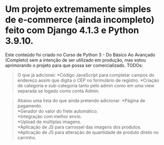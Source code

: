 # Um projeto extremamente simples de e-commerce (ainda incompleto) feito com Django 4.1.3 e Python 3.9.10.
Este conteúdo foi criado no Curso de Python 3 - Do Básico Ao Avançado (Completo) sem a intenção de ser utilizado em produção, mas estou aprimorando o projeto para que possa ser comercializado.
TODOs:

> O que já adicionei:
  *Código JavaScript para completar campos do endereço assim que digita o CEP no formulário de registro.
  *Criação de categoria e sub-categoria tanto pelo admin como em uma view separada se logado como conta Admin.
  

> Abaixo uma lista do que ainda pretendo adicionar:
 *Página de pagamento. <br /> 
 *Gerador do valor do frete automático.<br />
 *Integração com melhor envio.<br />
 *Upload de múltiplas imagens.<br />
 *Aplicação de JS para carrossel das imagens dos produtos.<br />
 *Aplicação de JS para alteração de quantidade de produto direto no carrinho.
